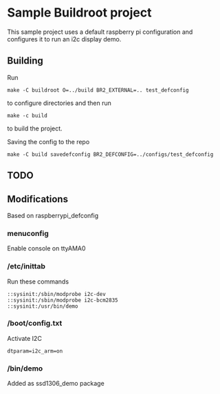 # Sample Buildroot project

This sample project uses a default raspberry pi configuration and configures it to run an i2c display demo.

## Building

Run

    make -C buildroot O=../build BR2_EXTERNAL=.. test_defconfig

to configure directories and then run

    make -c build

to build the project.

Saving the config to the repo

    make -C build savedefconfig BR2_DEFCONFIG=../configs/test_defconfig

## TODO


## Modifications

Based on raspberrypi_defconfig

### menuconfig

Enable console on ttyAMA0

### /etc/inittab

Run these commands

    ::sysinit:/sbin/modprobe i2c-dev
    ::sysinit:/sbin/modprobe i2c-bcm2835
    ::sysinit:/usr/bin/demo

### /boot/config.txt

Activate I2C

    dtparam=i2c_arm=on

### /bin/demo

Added as ssd1306_demo package
